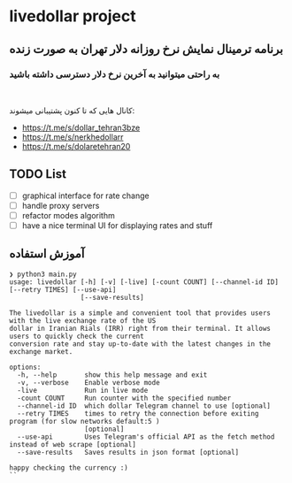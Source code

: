 # livedollar project

## برنامه ترمینال نمایش نرخ روزانه دلار تهران به صورت زنده

### به راحتی میتوانید به آخرین نرخ دلار دسترسی داشته باشید

<br/>

کانال هایی که تا کنون پشتیبانی میشوند:

- https://t.me/s/dollar_tehran3bze
- https://t.me/s/nerkhedollarr
- https://t.me/s/dolaretehran20

## TODO List

- [ ] graphical interface for rate change
- [ ] handle proxy servers
- [ ] refactor modes algorithm
- [ ] have a nice terminal UI for displaying rates and stuff

## آموزش استفاده

```
❯ python3 main.py
usage: livedollar [-h] [-v] [-live] [-count COUNT] [--channel-id ID] [--retry TIMES] [--use-api]
                  [--save-results]

The livedollar is a simple and convenient tool that provides users with the live exchange rate of the US
dollar in Iranian Rials (IRR) right from their terminal. It allows users to quickly check the current
conversion rate and stay up-to-date with the latest changes in the exchange market.

options:
  -h, --help       show this help message and exit
  -v, --verbose    Enable verbose mode
  -live            Run in live mode
  -count COUNT     Run counter with the specified number
  --channel-id ID  which dollar Telegram channel to use [optional]
  --retry TIMES    times to retry the connection before exiting program (for slow networks default:5 )
                   [optional]
  --use-api        Uses Telegram's official API as the fetch method instead of web scrape [optional]
  --save-results   Saves results in json format [optional]

happy checking the currency :)
``
```
